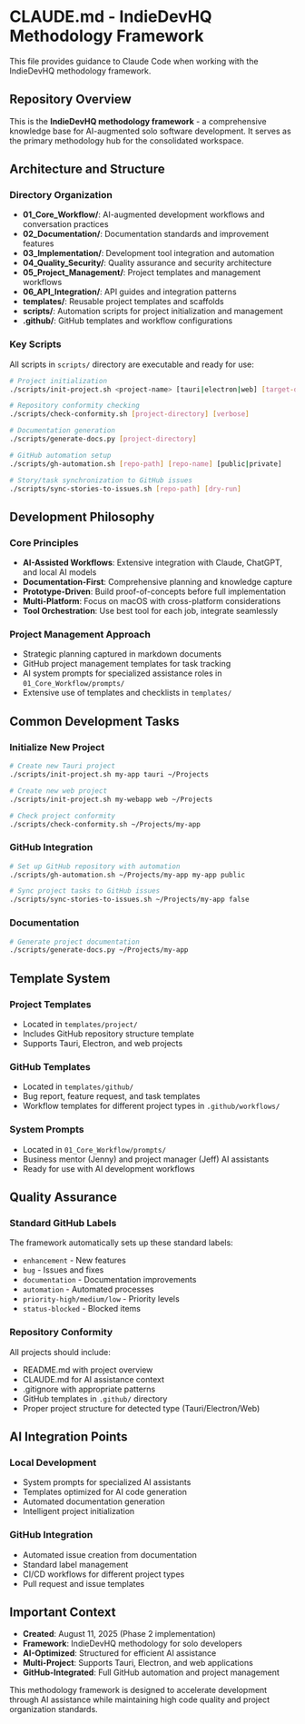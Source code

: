 # CLAUDE.md - IndieDevHQ Methodology Framework

This file provides guidance to Claude Code when working with the IndieDevHQ methodology framework.

## Repository Overview

This is the **IndieDevHQ methodology framework** - a comprehensive knowledge base for AI-augmented solo software development. It serves as the primary methodology hub for the consolidated workspace.

## Architecture and Structure

### Directory Organization

- **01_Core_Workflow/**: AI-augmented development workflows and conversation practices
- **02_Documentation/**: Documentation standards and improvement features  
- **03_Implementation/**: Development tool integration and automation
- **04_Quality_Security/**: Quality assurance and security architecture
- **05_Project_Management/**: Project templates and management workflows
- **06_API_Integration/**: API guides and integration patterns
- **templates/**: Reusable project templates and scaffolds
- **scripts/**: Automation scripts for project initialization and management
- **.github/**: GitHub templates and workflow configurations

### Key Scripts

All scripts in `scripts/` directory are executable and ready for use:

```bash
# Project initialization
./scripts/init-project.sh <project-name> [tauri|electron|web] [target-directory]

# Repository conformity checking  
./scripts/check-conformity.sh [project-directory] [verbose]

# Documentation generation
./scripts/generate-docs.py [project-directory]

# GitHub automation setup
./scripts/gh-automation.sh [repo-path] [repo-name] [public|private]

# Story/task synchronization to GitHub issues
./scripts/sync-stories-to-issues.sh [repo-path] [dry-run]
```

## Development Philosophy

### Core Principles
- **AI-Assisted Workflows**: Extensive integration with Claude, ChatGPT, and local AI models
- **Documentation-First**: Comprehensive planning and knowledge capture
- **Prototype-Driven**: Build proof-of-concepts before full implementation
- **Multi-Platform**: Focus on macOS with cross-platform considerations
- **Tool Orchestration**: Use best tool for each job, integrate seamlessly

### Project Management Approach
- Strategic planning captured in markdown documents
- GitHub project management templates for task tracking
- AI system prompts for specialized assistance roles in `01_Core_Workflow/prompts/`
- Extensive use of templates and checklists in `templates/`

## Common Development Tasks

### Initialize New Project
```bash
# Create new Tauri project
./scripts/init-project.sh my-app tauri ~/Projects

# Create new web project
./scripts/init-project.sh my-webapp web ~/Projects

# Check project conformity
./scripts/check-conformity.sh ~/Projects/my-app
```

### GitHub Integration
```bash
# Set up GitHub repository with automation
./scripts/gh-automation.sh ~/Projects/my-app my-app public

# Sync project tasks to GitHub issues
./scripts/sync-stories-to-issues.sh ~/Projects/my-app false
```

### Documentation
```bash
# Generate project documentation
./scripts/generate-docs.py ~/Projects/my-app
```

## Template System

### Project Templates
- Located in `templates/project/`
- Includes GitHub repository structure template
- Supports Tauri, Electron, and web projects

### GitHub Templates
- Located in `templates/github/` 
- Bug report, feature request, and task templates
- Workflow templates for different project types in `.github/workflows/`

### System Prompts
- Located in `01_Core_Workflow/prompts/`
- Business mentor (Jenny) and project manager (Jeff) AI assistants
- Ready for use with AI development workflows

## Quality Assurance

### Standard GitHub Labels
The framework automatically sets up these standard labels:
- `enhancement` - New features
- `bug` - Issues and fixes
- `documentation` - Documentation improvements  
- `automation` - Automated processes
- `priority-high/medium/low` - Priority levels
- `status-blocked` - Blocked items

### Repository Conformity
All projects should include:
- README.md with project overview
- CLAUDE.md for AI assistance context
- .gitignore with appropriate patterns
- GitHub templates in `.github/` directory
- Proper project structure for detected type (Tauri/Electron/Web)

## AI Integration Points

### Local Development
- System prompts for specialized AI assistants
- Templates optimized for AI code generation
- Automated documentation generation
- Intelligent project initialization

### GitHub Integration  
- Automated issue creation from documentation
- Standard label management
- CI/CD workflows for different project types
- Pull request and issue templates

## Important Context

- **Created**: August 11, 2025 (Phase 2 implementation)
- **Framework**: IndieDevHQ methodology for solo developers
- **AI-Optimized**: Structured for efficient AI assistance
- **Multi-Project**: Supports Tauri, Electron, and web applications
- **GitHub-Integrated**: Full GitHub automation and project management

This methodology framework is designed to accelerate development through AI assistance while maintaining high code quality and project organization standards.